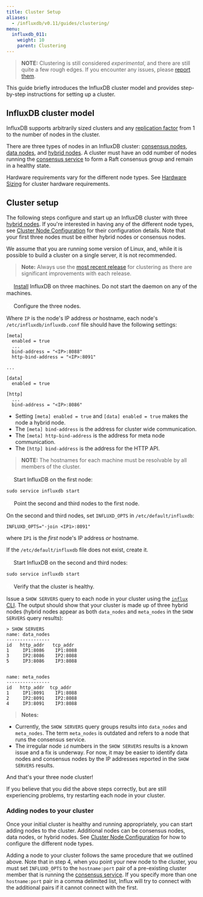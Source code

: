 ```yaml
---
title: Cluster Setup
aliases:
  - /influxdb/v0.11/guides/clustering/
menu:
  influxdb_011:
    weight: 10
    parent: Clustering
---
```


> **NOTE:** Clustering is still considered _experimental_, and there are still quite a few rough edges.
If you encounter any issues, please [report them](https://github.com/influxdata/influxdb/issues/new).

This guide briefly introduces the InfluxDB cluster model and provides step-by-step instructions for setting up a cluster.

## InfluxDB cluster model

InfluxDB supports arbitrarily sized clusters and any [replication factor](/influxdb/v0.11/concepts/glossary/#replication-factor) from 1 to the number of nodes in the cluster.

There are three types of nodes in an InfluxDB cluster: [consensus nodes](/influxdb/v0.11/concepts/glossary/#consensus-node), [data nodes](/influxdb/v0.11/concepts/glossary/#data-node), and [hybrid nodes](/influxdb/v0.11/concepts/glossary/#hybrid-node).
A cluster must have an odd number of nodes running the [consensus service](/influxdb/v0.11/concepts/glossary/#consensus-service) to form a Raft consensus group and remain in a healthy state.


Hardware requirements vary for the different node types. See [Hardware Sizing](/influxdb/v0.11/guides/hardware_sizing/#general-hardware-guidelines-for-clusters) for cluster hardware requirements.

## Cluster setup

The following steps configure and start up an InfluxDB cluster with three [hybrid nodes](/influxdb/v0.11/concepts/glossary/#hybrid-node).
If you're interested in having any of the different node types, see [Cluster Node Configuration](/influxdb/v0.11/clustering/cluster_node_config/) for their configuration details.
Note that your first three nodes must be either hybrid nodes or consensus nodes.


We assume that you are running some version of Linux, and, while it is possible to build a cluster on a single server, it is not recommended.

> **Note:** Always use the [most recent release](https://influxdata.com/downloads/#influxdb) for clustering as there are significant improvements with each release.

**<font color=white size=4>1</font>**&nbsp;&nbsp; [Install](/influxdb/v0.11/introduction/installation/) InfluxDB on three machines.
Do not start the daemon on any of the machines.

**<font color=white size=4>2</font>**&nbsp;&nbsp;Configure the three nodes.

Where `IP` is the node's IP address *or* hostname, each node's `/etc/influxdb/influxdb.conf` file should have the following settings:
```
[meta]
  enabled = true
  ...
  bind-address = "<IP>:8088"
  http-bind-address = "<IP>:8091"

...

[data]
  enabled = true

[http]
  ...
  bind-address = "<IP>:8086"
```

* Setting `[meta] enabled = true` and `[data] enabled = true` makes the node a hybrid node.
* The `[meta] bind-address` is the address for cluster wide communication.
* The `[meta] http-bind-address` is the address for meta node communication.
* The `[http] bind-address` is the address for the HTTP API.

> **NOTE:** The hostnames for each machine must be resolvable by all members of the cluster.

**<font color=white size=4>3</font>**&nbsp;&nbsp;Start InfluxDB on the first node:
```
sudo service influxdb start
```

**<font color=white size=4>4</font>**&nbsp;&nbsp;Point the second and third nodes to the first node.

On the second and third nodes, set `INFLUXD_OPTS` in `/etc/default/influxdb`:
```
INFLUXD_OPTS="-join <IP1>:8091"
```
where `IP1` is the *first* node's IP address *or* hostname.

If the `/etc/default/influxdb` file does not exist, create it.

**<font color=white size=4>5</font>**&nbsp;&nbsp;Start InfluxDB on the second and third nodes:
```
sudo service influxdb start
```

**<font color=white size=4>6</font>**&nbsp;&nbsp;Verify that the cluster is healthy.

Issue a `SHOW SERVERS` query to each node in your cluster using the [`influx` CLI](/influxdb/v0.11/tools/shell/).
The output should show that your cluster is made up of three hybrid nodes (hybrid nodes appear as both `data_nodes` and `meta_nodes` in the `SHOW SERVERS` query results):

```
> SHOW SERVERS
name: data_nodes
----------------
id	 http_addr	 tcp_addr
1	  IP1:8086	  IP1:8088
3	  IP2:8086	  IP2:8088
5	  IP3:8086	  IP3:8088


name: meta_nodes
----------------
id	 http_addr  tcp_addr
1	  IP1:8091	  IP1:8088
2	  IP2:8091	  IP2:8088
4	  IP3:8091	  IP3:8088
```

> **Notes:**
>
* Currently, the `SHOW SERVERS` query groups results into `data_nodes` and `meta_nodes`. The term `meta_nodes` is outdated and refers to a node that runs the consensus service.
* The irregular node `id` numbers in the `SHOW SERVERS` results is a known issue and a fix is underway.
For now, it may be easier to identify data nodes and consensus nodes by the IP addresses reported in the `SHOW SERVERS` results.

And that's your three node cluster!

If you believe that you did the above steps correctly, but are still experiencing problems, try restarting each node in your cluster.

### Adding nodes to your cluster

Once your initial cluster is healthy and running appropriately, you can start adding nodes to the cluster.
Additional nodes can be consensus nodes, data nodes, or hybrid nodes.
See [Cluster Node Configuration](/influxdb/v0.11/clustering/cluster_node_config/) for how to configure the different node types.

Adding a node to your cluster follows the same procedure that we outlined above.
Note that in step 4, when you point your new node to the cluster, you must set `INFLUXD_OPTS` to the `hostname:port` pair of a pre-existing cluster member that is running the [consensus service](/influxdb/v0.11/concepts/glossary/#consensus-service).
If you specify more than one `hostname:port` pair in a comma delimited list, Influx will try to connect with the additional pairs if it cannot connect with the first.
